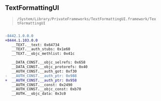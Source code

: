 ## TextFormattingUI

> `/System/Library/PrivateFrameworks/TextFormattingUI.framework/TextFormattingUI`

```diff

-8442.1.0.0.0
+8444.1.103.0.0
   __TEXT.__text: 0x64734
   __TEXT.__auth_stubs: 0x1e60
   __TEXT.__objc_methlist: 0x41c

   __DATA_CONST.__objc_selrefs: 0x658
   __DATA_CONST.__objc_protorefs: 0x40
   __AUTH_CONST.__auth_got: 0xf30
-  __AUTH_CONST.__auth_ptr: 0x988
+  __AUTH_CONST.__auth_ptr: 0x958
   __AUTH_CONST.__const: 0x2490
   __AUTH_CONST.__objc_const: 0xb70
   __AUTH.__objc_data: 0x3c0

```
